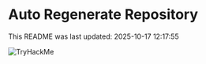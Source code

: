 # Auto Regenerate Repository

This README was last updated: 2025-10-17 12:17:55

 ![TryHackMe](https://tryhackme.com/badge/533634)